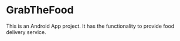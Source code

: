 # GrabTheFood
This is an Android App project. It has the functionality to provide food delivery service.
